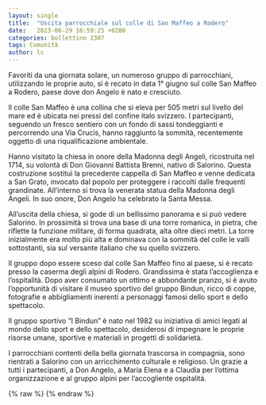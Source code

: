 ```yaml
---
layout: single
title:  "Uscita parrocchiale sul colle di San Maffeo a Rodero"
date:   2023-06-29 16:59:25 +0200
categories: bollettino 2307
tags: Comunità
author: lc
---
```


Favoriti da una giornata solare, un numeroso gruppo di parrocchiani, utilizzando le proprie auto, si è recato in data 1° giugno sul colle San Maffeo a Rodero, paese dove don Angelo è nato e cresciuto.

Il colle San Maffeo è una collina che si eleva per 505 metri sul livello del mare ed è ubicata nei pressi del confine italo svizzero. I partecipanti, seguendo un fresco sentiero con un fondo di sassi tondeggianti e percorrendo una Via Crucis, hanno raggiunto la sommità, recentemente oggetto di una riqualificazione ambientale.

Hanno visitato la chiesa in onore della Madonna degli Angeli, ricostruita nel 1714, su volontà di Don Giovanni Battista Brenni, nativo di Salorino. Questa costruzione sostituì la precedente cappella di San Maffeo e venne dedicata a San Grato, invocato dal popolo per proteggere i raccolti dalle frequenti grandinate. All’interno si trova la venerata statua della Madonna degli Angeli. In suo onore, Don Angelo ha celebrato la Santa Messa.

All’uscita della chiesa, si gode di un bellissimo panorama e si può vedere Salorino. In prossimità si trova una base di una torre romanica, in pietra, che riflette la funzione militare, di forma quadrata, alta oltre dieci metri. La torre inizialmente era molto più alta e dominava con la sommità del colle le valli sottostanti, sia sul versante italiano che su quello svizzero.

Il gruppo dopo essere sceso dal colle San Maffeo fino al paese, si è recato presso la caserma degli alpini di Rodero. Grandissima è stata l’accoglienza e l’ospitalità. Dopo aver consumato un ottimo e abbondante pranzo, si è avuto l’opportunità di visitare il museo sportivo del gruppo Bindun, ricco di coppe, fotografie e abbigliamenti inerenti a personaggi famosi dello sport e dello spettacolo.

Il gruppo sportivo ”I Bindun” è nato nel 1982 su iniziativa di amici legati al mondo dello sport e dello spettacolo, desiderosi di impegnare le proprie risorse umane, sportive e materiali in progetti di solidarietà.

I parrocchiani contenti della bella giornata trascorsa in compagnia, sono rientrati a Salorino con un arricchimento culturale e religioso.
Un grazie a tutti i partecipanti, a Don Angelo, a Maria Elena e a Claudia per l’ottima organizzazione e al gruppo alpini per l’accogliente ospitalità.

{% raw %}<img class="full"
     src="/assets/images/bollettino2307/rodero.jpg"
     alt="">
{% endraw %}



